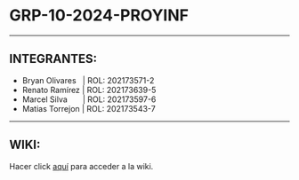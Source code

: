 # GRP-10-2024-PROYINF
***
## INTEGRANTES:
* Bryan Olivares &nbsp;&nbsp;| ROL: 202173571-2
* Renato Ramírez | ROL: 202173639-5
* Marcel Silva&nbsp;&nbsp;&nbsp;&nbsp;&nbsp;&nbsp;&nbsp;| ROL: 202173597-6
* Matias Torrejon | ROL: 202173543-7
***
## WIKI:
Hacer click [aquí](https://github.com/xReNatS/GRP-xx-2024-PROYINF/wiki) para acceder a la wiki.
